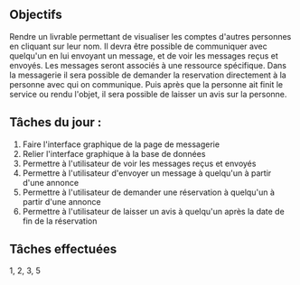 ## Objectifs

Rendre un livrable permettant de visualiser les comptes d'autres personnes en cliquant sur leur nom. Il devra être possible de communiquer avec quelqu'un en lui envoyant un message, et de voir les messages reçus et envoyés. Les messages seront associés à une ressource spécifique. Dans la messagerie il sera possible de demander la reservation directement à la personne avec qui on communique. Puis après que la personne ait finit le service ou rendu l'objet, il sera possible de laisser un avis sur la personne.

## Tâches du jour :

1. Faire l'interface graphique de la page de messagerie
2. Relier l'interface graphique à la base de données
3. Permettre à l'utilisateur de voir les messages reçus et envoyés
4. Permettre à l'utilisateur d'envoyer un message à quelqu'un à partir d'une annonce
5. Permettre à l'utilisateur de demander une réservation à quelqu'un à partir d'une annonce
6. Permettre à l'utilisateur de laisser un avis à quelqu'un après la date de fin de la réservation

## Tâches effectuées

1, 2, 3, 5
